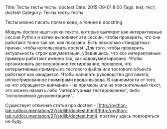 Title: Тесты тесты тесты: doctest
Date: 2015-09-01 8:00
Tags: test, тест, doctest
Category: Тесты тесты тесты

Тесты можно писать прям в коде, а точнее в docstring.

Модуль doctest ищет куски текста, которые выглядят как интерактивные сессии Python и затем выполняет эти сессии, чтобы проверить, что они работают точно так же, как показано. Есть несколько стандартных причин, чтобы использовать doctest:
Для того, чтобы проверить актуальность строк документации, убедившись, что все интерактивные примеры работают именно так, как задокументировано.
Чтобы организовать регрессионное тестирование, проверяя, что интерактивные примеры из тестового файла или тестового объекта работают как ожидается.
Чтобы написать руководство для пакета, иллюстрированное примерами ввода-вывода. В зависимости от того, на что обращается внимание - на примеры или на пояснительный текст, это можно назвать либо “литературным тестированием”, либо “исполняемой документацией”.

Существует отличная статья про doctest - [http://python-lab.ru/documentation/27/stdlib/doctest.html](http://python-lab.ru/documentation/27/stdlib/doctest.html), поэтому здесь повторяться не буду.
